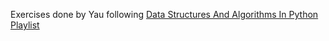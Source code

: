 Exercises done by Yau following [Data Structures And Algorithms In Python Playlist
](https://www.youtube.com/playlist?list=PLeo1K3hjS3uu_n_a__MI_KktGTLYopZ12)
